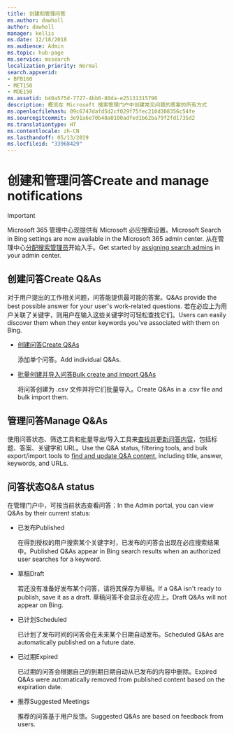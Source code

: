 ```yaml
---
title: 创建和管理问答
ms.author: dawholl
author: dawholl
manager: kellis
ms.date: 12/18/2018
ms.audience: Admin
ms.topic: hub-page
ms.service: mssearch
localization_priority: Normal
search.appverid:
- BFB160
- MET150
- MOE150
ms.assetid: b40a575d-7727-4bb0-80da-e25131315790
description: 概览在 Microsoft 搜索管理门户中创建常见问题的答案的所有方式
ms.openlocfilehash: 09c6747dafd5d2cf029f75fec210d308356c54fe
ms.sourcegitcommit: 3e91a6e70b48a0100adfed1b62ba79f2fd1735d2
ms.translationtype: HT
ms.contentlocale: zh-CN
ms.lasthandoff: 05/13/2019
ms.locfileid: "33968429"
---
```

# <a name="create-and-manage-qas"></a><span data-ttu-id="20a38-103">创建和管理问答</span><span class="sxs-lookup"><span data-stu-id="20a38-103">Create and manage notifications</span></span>

> [!IMPORTANT]
> <span data-ttu-id="20a38-104">Microsoft 365 管理中心现提供有 Microsoft 必应搜索设置。</span><span class="sxs-lookup"><span data-stu-id="20a38-104">Microsoft Search in Bing settings are now available in the Microsoft 365 admin center.</span></span> <span data-ttu-id="20a38-105">从在管理中心[分配搜索管理员](https://docs.microsoft.com/zh-CN/microsoftsearch/setup-microsoft-search#step-2-assign-search-admin-and-search-editor)开始入手。</span><span class="sxs-lookup"><span data-stu-id="20a38-105">Get started by [assigning search admins](https://docs.microsoft.com/en-us/microsoftsearch/setup-microsoft-search#step-2-assign-search-admin-and-search-editor) in your admin center.</span></span>
    
## <a name="create-qas"></a><span data-ttu-id="20a38-106">创建问答</span><span class="sxs-lookup"><span data-stu-id="20a38-106">Create Q&As</span></span>

<span data-ttu-id="20a38-107">对于用户提出的工作相关问题，问答能提供最可能的答案。</span><span class="sxs-lookup"><span data-stu-id="20a38-107">Q&As provide the best possible answer for your user's work-related questions.</span></span> <span data-ttu-id="20a38-108">若在必应上为用户关联了关键字，则用户在输入这些关键字时可轻松查找它们。</span><span class="sxs-lookup"><span data-stu-id="20a38-108">Users can easily discover them when they enter keywords you've associated with them on Bing.</span></span>
  
- [<span data-ttu-id="20a38-109">创建问答</span><span class="sxs-lookup"><span data-stu-id="20a38-109">Create Q&As</span></span>](create-qas.md)
    
    <span data-ttu-id="20a38-110">添加单个问答。</span><span class="sxs-lookup"><span data-stu-id="20a38-110">Add individual Q&As.</span></span>
    
- [<span data-ttu-id="20a38-111">批量创建并导入问答</span><span class="sxs-lookup"><span data-stu-id="20a38-111">Bulk create and import Q&As</span></span>](bulk-create-qas.md)
    
    <span data-ttu-id="20a38-112">将问答创建为 .csv 文件并将它们批量导入。</span><span class="sxs-lookup"><span data-stu-id="20a38-112">Create Q&As in a .csv file and bulk import them.</span></span>
    
## <a name="manage-qas"></a><span data-ttu-id="20a38-113">管理问答</span><span class="sxs-lookup"><span data-stu-id="20a38-113">Manage Q&As</span></span>

<span data-ttu-id="20a38-114">使用问答状态、筛选工具和批量导出/导入工具来[查找并更新问答内容](manage-qas.md)，包括标题、答案、关键字和 URL。</span><span class="sxs-lookup"><span data-stu-id="20a38-114">Use the Q&A status, filtering tools, and bulk export/import tools to [find and update Q&A content](manage-qas.md), including title, answer, keywords, and URLs.</span></span>
  
## <a name="qa-status"></a><span data-ttu-id="20a38-115">问答状态</span><span class="sxs-lookup"><span data-stu-id="20a38-115">Q&A status</span></span>

<span data-ttu-id="20a38-116">在管理门户中，可按当前状态查看问答：</span><span class="sxs-lookup"><span data-stu-id="20a38-116">In the Admin portal, you can view Q&As by their current status:</span></span>
  
- <span data-ttu-id="20a38-117">已发布</span><span class="sxs-lookup"><span data-stu-id="20a38-117">Published</span></span>
    
    <span data-ttu-id="20a38-118">在得到授权的用户搜索某个关键字时，已发布的问答会出现在必应搜索结果中。</span><span class="sxs-lookup"><span data-stu-id="20a38-118">Published Q&As appear in Bing search results when an authorized user searches for a keyword.</span></span>
    
- <span data-ttu-id="20a38-119">草稿</span><span class="sxs-lookup"><span data-stu-id="20a38-119">Draft</span></span>
    
    <span data-ttu-id="20a38-120">若还没有准备好发布某个问答，请将其保存为草稿。</span><span class="sxs-lookup"><span data-stu-id="20a38-120">If a Q&A isn't ready to publish, save it as a draft.</span></span> <span data-ttu-id="20a38-121">草稿问答不会显示在必应上。</span><span class="sxs-lookup"><span data-stu-id="20a38-121">Draft Q&As will not appear on Bing.</span></span>
    
- <span data-ttu-id="20a38-122">已计划</span><span class="sxs-lookup"><span data-stu-id="20a38-122">Scheduled</span></span>
    
    <span data-ttu-id="20a38-123">已计划了发布时间的问答会在未来某个日期自动发布。</span><span class="sxs-lookup"><span data-stu-id="20a38-123">Scheduled Q&As are automatically published on a future date.</span></span>
    
- <span data-ttu-id="20a38-124">已过期</span><span class="sxs-lookup"><span data-stu-id="20a38-124">Expired</span></span>
    
    <span data-ttu-id="20a38-125">已过期的问答会根据自己的到期日期自动从已发布的内容中删除。</span><span class="sxs-lookup"><span data-stu-id="20a38-125">Expired Q&As were automatically removed from published content based on the expiration date.</span></span>
    
- <span data-ttu-id="20a38-126">推荐</span><span class="sxs-lookup"><span data-stu-id="20a38-126">Suggested Meetings</span></span>
    
    <span data-ttu-id="20a38-127">推荐的问答基于用户反馈。</span><span class="sxs-lookup"><span data-stu-id="20a38-127">Suggested Q&As are based on feedback from users.</span></span>

  

